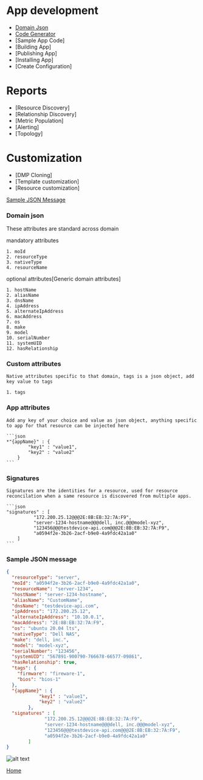# App development 

- [Domain Json](#domain-json) 
- [Code Generator](#custom-attributes)
- [Sample App Code]
- [Building App]
- [Publishing App]
- [Installing App]
- [Create Configuration]

# Reports 

- [Resource Discovery]
- [Relationship Discovery]
- [Metric Population]
- [Alerting]
- [Topology]

# Customization

- [DMP Cloning]
- [Template customization]
- [Resource customization]

[Sample JSON Message](#sample-json-message)

### Domain json

   These attributes are standard across domain

   mandatory attributes

    1. moId
    2. resourceType
    3. nativeType
    4. resourceName

   optional attributes[Generic domain attributes]

    1. hostName
    2. aliasName
    3. dnsName
    4. ipAddress
    5. alternateIpAddress
    6. macAddress
    7. os
    8. make
    9. model
    10. serialNumber
    11. systemUID
    12. hasRelationship

### Custom attributes

    Native attributes specific to that domain, tags is a json object, add key value to tags 

    1. tags

### App attributes
  
    Add any key of your choice and value as json object, anything specific to app for that resource can be injected here

    ```json
    *"{appName}" : {
            "key1" : "value1",  
            "key2" : "value2"
        }
    ```

### Signatures

    Signatures are the identities for a resource, used for resource reconcilation when a same resource is discovered from multiple apps.

    ```json
    "signatures" : [
              "172.200.25.12@@@2E:8B:EB:32:7A:F9",
              "server-1234-hostname@@@dell, inc.@@@model-xyz",
              "123456@@@testdevice-api.com@@@2E:8B:EB:32:7A:F9",
              "a0594f2e-3b26-2acf-b9e0-4a9fdc42a1a0"
        ]
    ```


### Sample JSON message
```json
{
  "resourceType": "server",
  "moId": "a0594f2e-3b26-2acf-b9e0-4a9fdc42a1a0",
  "resourceName": "server-1234",
  "hostName": "server-1234-hostname",
  "aliasName": "CustomName",
  "dnsName": "testdevice-api.com",
  "ipAddress": "172.200.25.12",
  "alternateIpAddress": "10.10.0.1",
  "macAddress": "2E:8B:EB:32:7A:F9",
  "os": "ubuntu 20.04 lts",
  "nativeType": "Dell NAS",
  "make": "dell, inc.",
  "model": "model-xyz",
  "serialNumber": "123456",
  "systemUID": "567891-900790-766678-66577-09861",
  "hasRelationship": true,
  "tags": {
    "firmware": "fireware-1",
    "bios": "bios-1"
  },
  "{appName}" : {
            "key1" : "value1",  
            "key2" : "value2"
        },
  "signatures" : [
              "172.200.25.12@@@2E:8B:EB:32:7A:F9",
              "server-1234-hostname@@@dell, inc.@@@model-xyz",
              "123456@@@testdevice-api.com@@@2E:8B:EB:32:7A:F9",
              "a0594f2e-3b26-2acf-b9e0-4a9fdc42a1a0"
        ]
}
```

![alt text](https://github.com/opsramp/sdk2.0/blob/main/images/resource_schema.png)

[Home](#resource)

